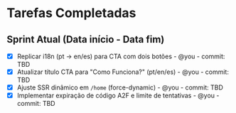 # Tarefas Completadas

## Sprint Atual (Data início - Data fim)
- [x] Replicar i18n (pt -> en/es) para CTA com dois botões - @you - commit: TBD
- [x] Atualizar título CTA para "Como Funciona?" (pt/en/es) - @you - commit: TBD
- [x] Ajuste SSR dinâmico em `/home` (force-dynamic) - @you - commit: TBD
- [x] Implementar expiração de código A2F e limite de tentativas - @you - commit: TBD
